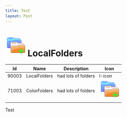 ```yaml
---
title: Test
layout: Post
---
```


# ![LocalFolders icon](scripts/90003-localfolder/src/chrome/skin/classic/LocalFolders-64px.png "LocalFolders")  LocalFolders

|Id | Name | Description | Icon|
|---|---|---|---|
|90003 | LocalFolders | had lots of folders | l-icon|
|71003|ColorFolders|had lots of folders|![LocalFolders icon](scripts/90003-localfolder/src/chrome/skin/classic/LocalFolders-64px.png)|

Test
